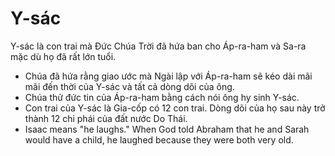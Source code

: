 # Y-sác

Y-sác là con trai mà Đức Chúa Trời đã hứa ban cho Áp-ra-ham và Sa-ra mặc dù họ đã rất lớn tuổi.
- Chúa đã hứa rằng giao ước mà Ngài lập với Áp-ra-ham sẽ kéo dài mãi mãi đến thời của Y-sác và tất cả dòng dõi của ông. 
- Chúa thử đức tin của Áp-ra-ham bằng cách nói ông hy sinh Y-sác. 
- Con trai của Y-sác là Gia-cốp có 12 con trai.  Dòng dõi của họ sau này trở thành 12 chi phái của đất nước Do Thái. 
- Isaac means "he laughs." When God told Abraham that he and Sarah would have a child, he laughed because they were both very old.

